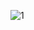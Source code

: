 ![1](https://github.com/alantrs/Bertoti/blob/3bcd3e765017f356f98d3a7a5e92644fd3f823bf/padroes%20de%20projeto/Singleton/Singleton.png)
